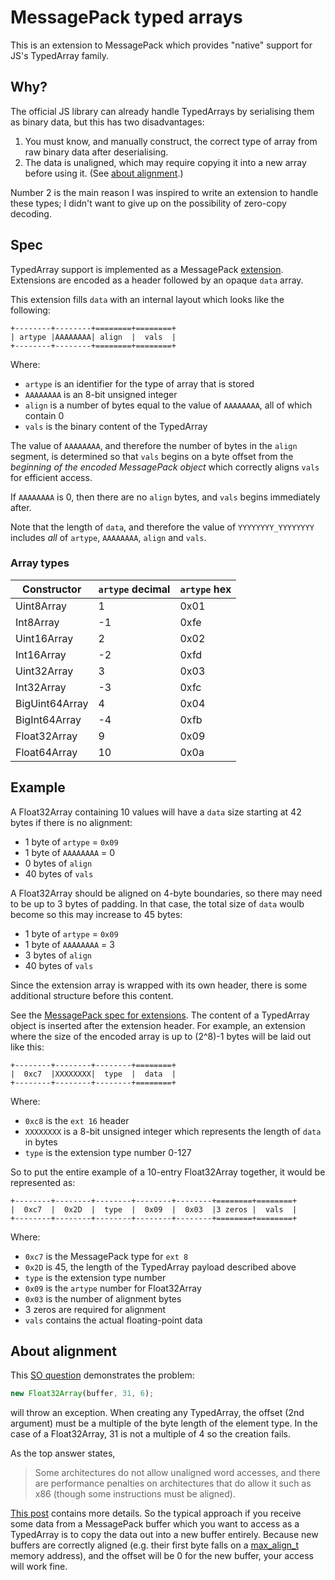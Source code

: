 # MessagePack typed arrays

This is an extension to MessagePack which provides "native" support for JS's TypedArray family.

## Why?

The official JS library can already handle TypedArrays by serialising them as binary data, but this has two disadvantages:

1. You must know, and manually construct, the correct type of array from raw binary data after deserialising.
2. The data is unaligned, which may require copying it into a new array before using it. (See [about alignment](#about-alignment).)

Number 2 is the main reason I was inspired to write an extension to handle these types; I didn't want to give up on the possibility of zero-copy decoding.

## Spec

TypedArray support is implemented as a MessagePack [extension](https://github.com/msgpack/msgpack/blob/master/spec.md#ext-format-family).
Extensions are encoded as a header followed by an opaque `data` array.

This extension fills `data` with an internal layout which looks like the following:

```
+--------+--------+========+========+
| artype |AAAAAAAA| align  |  vals  |
+--------+--------+========+========+
```

Where:

- `artype` is an identifier for the type of array that is stored
- `AAAAAAAA` is an 8-bit unsigned integer
- `align` is a number of bytes equal to the value of `AAAAAAAA`, all of which contain 0
- `vals` is the binary content of the TypedArray

The value of `AAAAAAAA`, and therefore the number of bytes in the `align` segment, is determined so that `vals` begins on a byte offset from the _beginning of the encoded MessagePack object_ which correctly aligns `vals` for efficient access.

If `AAAAAAAA` is 0, then there are no `align` bytes, and `vals` begins immediately after.

Note that the length of `data`, and therefore the value of `YYYYYYYY_YYYYYYYY` includes _all_ of `artype`, `AAAAAAAA`, `align` and `vals`.

### Array types

| Constructor | `artype` decimal | `artype` hex |
| - | - | - |
| Uint8Array | 1 | 0x01 |
| Int8Array | -1 | 0xfe |
| Uint16Array | 2 | 0x02 |
| Int16Array | -2 | 0xfd |
| Uint32Array | 3 | 0x03 |
| Int32Array | -3 | 0xfc |
| BigUint64Array | 4 | 0x04 |
| BigInt64Array | -4 | 0xfb |
| Float32Array | 9 | 0x09 |
| Float64Array | 10 | 0x0a |

## Example

A Float32Array containing 10 values will have a `data` size starting at 42 bytes if there is no alignment:

- 1 byte of `artype` = `0x09`
- 1 byte of `AAAAAAAA` = 0
- 0 bytes of `align`
- 40 bytes of `vals`

A Float32Array should be aligned on 4-byte boundaries, so there may need to be up to 3 bytes of padding.
In that case, the total size of `data` woulb become so this may increase to 45 bytes:

- 1 byte of `artype` = `0x09`
- 1 byte of `AAAAAAAA` = 3
- 3 bytes of `align`
- 40 bytes of `vals`

Since the extension array is wrapped with its own header, there is some additional structure before this content.

See the [MessagePack spec for extensions](https://github.com/msgpack/msgpack/blob/master/spec.md#ext-format-family).
The content of a TypedArray object is inserted after the extension header.
For example, an extension where the size of the encoded array is up to (2^8)-1 bytes will be laid out like this:

```
+--------+--------+--------+========+
|  0xc7  |XXXXXXXX|  type  |  data  |
+--------+--------+--------+========+
```

Where:

- `0xc8` is the `ext 16` header
- `XXXXXXXX` is a 8-bit unsigned integer which represents the length of `data` in bytes
- `type` is the extension type number 0-127

So to put the entire example of a 10-entry Float32Array together, it would be represented as:

```
+--------+--------+--------+--------+--------+========+========+
|  0xc7  |  0x2D  |  type  |  0x09  |  0x03  |3 zeros |  vals  |
+--------+--------+--------+--------+--------+========+========+
```

Where:

- `0xc7` is the MessagePack type for `ext 8`
- `0x2D` is 45, the length of the TypedArray payload described above
- `type` is the extension type number
- `0x09` is the `artype` number for Float32Array
- `0x03` is the number of alignment bytes
- 3 zeros are required for alignment
- `vals` contains the actual floating-point data

## About alignment

This [SO question](https://stackoverflow.com/q/7372124) demonstrates the problem:

```js
new Float32Array(buffer, 31, 6);
```

will throw an exception.
When creating any TypedArray, the offset (2nd argument) must be a multiple of the byte length of the element type.
In the case of a Float32Array, 31 is not a multiple of 4 so the creation fails.

As the top answer states,

> Some architectures do not allow unaligned word accesses, and there are performance penalties on architectures that do allow it such as x86 (though some instructions must be aligned).

[This post](http://www.songho.ca/misc/alignment/dataalign.html) contains more details.
So the typical approach if you receive some data from a MessagePack buffer which you want to access as a TypedArray is to copy the data out into a new buffer entirely.
Because new buffers are correctly aligned (e.g. their first byte falls on a [max_align_t](https://en.cppreference.com/w/c/types/max_align_t) memory address), and the offset will be 0 for the new buffer, your access will work fine.